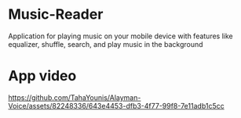 # Music-Reader
Application for playing music on your mobile device with features like equalizer, shuffle, search, and play music in the background

# App video 
https://github.com/TahaYounis/Alayman-Voice/assets/82248336/643e4453-dfb3-4f77-99f8-7e11adb1c5cc

